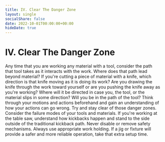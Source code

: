 ```yaml
---
title: IV. Clear The Danger Zone
layout: single
socialShare: false
date: 2022-10-01T00:00:00+00:00
hideDate: true
---
```

<!--more-->

# IV. Clear The Danger Zone

Any time that you are working any material with a tool, consider the path that tool takes as it interacts with the work.  Where does that path lead beyond material?  If you're cutting a piece of material with a knife, which direction is that knife moving as it is doing its work?  Are you drawing the knife through the work toward yourself or are you pushing the knife away as you're working?  Where will it be directed in case you, the tool, or the material slips in some direction?  Will you be in the path of the tool?  Think through your motions and actions beforehand and gain an understanding of how your actions can go wrong.  Try and stay clear of those danger zones.  Consider the failure modes of your tools and materials.  If you're working at the table saw, understand how kickbacks happen and stand to the side outside of the traditional kickback path.  Never disable or remove safety mechanisms.  Always use appropriate work holding.  If a jig or fixture will provide a safer and more reliable operation, take that extra setup time.


